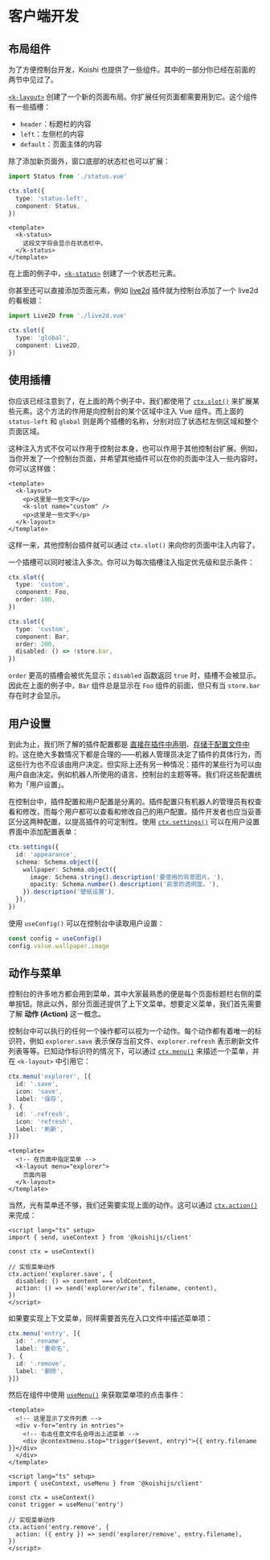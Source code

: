 # 客户端开发

## 布局组件

为了方便控制台开发，Koishi 也提供了一些组件。其中的一部分你已经在前面的两节中见过了。

[`<k-layout>`](../../api/console/component.md#k-layout) 创建了一个新的页面布局。你扩展任何页面都需要用到它。这个组件有一些插槽：

- `header`：标题栏的内容
- `left`：左侧栏的内容
- `default`：页面主体的内容

除了添加新页面外，窗口底部的状态栏也可以扩展：

```ts client/index.ts
import Status from './status.vue'

ctx.slot({
  type: 'status-left',
  component: Status,
})
```

```vue client/status.vue
<template>
  <k-status>
    这段文字将会显示在状态栏中。
  </k-status>
</template>
```

在上面的例子中，[`<k-status>`](../../api/console/component.md#k-status) 创建了一个状态栏元素。

你甚至还可以直接添加页面元素，例如 [live2d](https://github.com/koishijs/koishi-plugin-live2d) 插件就为控制台添加了一个 live2d 的看板娘：

```ts client/index.ts
import Live2D from './live2d.vue'

ctx.slot({
  type: 'global',
  component: Live2D,
})
```

## 使用插槽

你应该已经注意到了，在上面的两个例子中，我们都使用了 [`ctx.slot()`](../../api/console/context.md#ctx-slot) 来扩展某些元素。这个方法的作用是向控制台的某个区域中注入 Vue 组件。而上面的 `status-left` 和 `global` 则是两个插槽的名称，分别对应了状态栏左侧区域和整个页面区域。

这种注入方式不仅可以作用于控制台本身，也可以作用于其他控制台扩展。例如，当你开发了一个控制台页面，并希望其他插件可以在你的页面中注入一些内容时，你可以这样做：

```vue
<template>
  <k-layout>
    <p>这里是一些文字</p>
    <k-slot name="custom" />
    <p>这里是一些文字</p>
  </k-layout>
</template>
```

这样一来，其他控制台插件就可以通过 `ctx.slot()` 来向你的页面中注入内容了。

一个插槽可以同时被注入多次。你可以为每次插槽注入指定优先级和显示条件：

```ts
ctx.slot({
  type: 'custom',
  component: Foo,
  order: 100,
})

ctx.slot({
  type: 'custom',
  component: Bar,
  order: 200,
  disabled: () => !store.bar,
})
```

`order` 更高的插槽会被优先显示；`disabled` 函数返回 `true` 时，插槽不会被显示。因此在上面的例子中，`Bar` 组件总是显示在 `Foo` 组件的前面，但只有当 `store.bar` 存在时才会显示。

## 用户设置 <badge type="warning" text="实验性" />

到此为止，我们所了解的插件配置都是 [直接在插件中声明](../plugin/schema.md)、[存储于配置文件中](../develop/config.md) 的。这在绝大多数情况下都是合理的——机器人管理员决定了插件的具体行为，而这些行为也不应该由用户决定。但实际上还有另一种情况：插件的某些行为可以由用户自由决定。例如机器人所使用的语言、控制台的主题等等。我们将这些配置统称为「用户设置」。

在控制台中，插件配置和用户配置是分离的。插件配置只有机器人的管理员有权查看和修改，而每个用户都可以查看和修改自己的用户配置。插件开发者也应当妥善区分这两种配置，以提高插件的可定制性。使用 [`ctx.settings()`](../../api/console/context.md#ctx-settings) 可以在用户设置界面中添加配置表单：

```ts client/index.ts
ctx.settings({
  id: 'appearance',
  schema: Schema.object({
    wallpaper: Schema.object({
      image: Schema.string().description('要使用的背景图片。'),
      opacity: Schema.number().description('前景的透明度。'),
    }).description('壁纸设置'),
  }),
})
```

使用 `useConfig()` 可以在控制台中读取用户设置：

```ts
const config = useConfig()
config.value.wallpaper.image
```

## 动作与菜单 <badge type="warning" text="实验性" />

控制台的许多地方都会用到菜单，其中大家最熟悉的便是每个页面标题栏右侧的菜单按钮。除此以外，部分页面还提供了上下文菜单。想要定义菜单，我们首先需要了解 **动作 (Action)** 这一概念。

控制台中可以执行的任何一个操作都可以视为一个动作。每个动作都有着唯一的标识符，例如 `explorer.save` 表示保存当前文件、`explorer.refresh` 表示刷新文件列表等等。已知动作标识符的情况下，可以通过 [`ctx.menu()`](../../api/console/context.md#ctx-menu) 来描述一个菜单，并在 `<k-layout>` 中引用它：

```ts client/index.ts
ctx.menu('explorer', [{
  id: '.save',
  icon: 'save',
  label: '保存',
}, {
  id: '.refresh',
  icon: 'refresh',
  label: '刷新',
}])
```

```vue page.vue
<template>
  <!-- 在页面中指定菜单 -->
  <k-layout menu="explorer">
    页面内容
  </k-layout>
</template>
```

当然，光有菜单还不够，我们还需要实现上面的动作。这可以通过 [`ctx.action()`](../../api/console/context.md#ctx-action) 来完成：

```vue
<script lang="ts" setup>
import { send, useContext } from '@koishijs/client'

const ctx = useContext()

// 实现菜单动作
ctx.action('explorer.save', {
  disabled: () => content === oldContent,
  action: () => send('explorer/write', filename, content),
})
</script>
```

如果要实现上下文菜单，同样需要首先在入口文件中描述菜单项：

```ts client/index.ts
ctx.menu('entry', [{
  id: '.rename',
  label: '重命名',
}, {
  id: '.remove',
  label: '删除',
}])
```

然后在组件中使用 [`useMenu()`](../../api/console/composition.md#usemenu) 来获取菜单项的点击事件：

```vue
<template>
  <!-- 这里显示了文件列表 -->
  <div v-for="entry in entries">
    <!-- 右击任意文件名会呼出上述菜单 -->
    <div @contextmenu.stop="trigger($event, entry)">{{ entry.filename }}</div>
  </div>
</template>

<script lang="ts" setup>
import { useContext, useMenu } from '@koishijs/client'

const ctx = useContext()
const trigger = useMenu('entry')

// 实现菜单动作
ctx.action('entry.remove', {
  action: ({ entry }) => send('explorer/remove', entry.filename),
})
</script>
```
